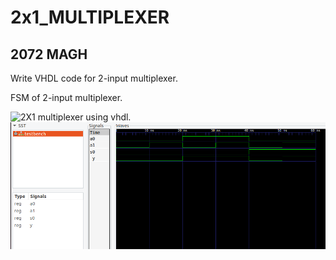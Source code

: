 <h1>2x1_MULTIPLEXER</h1>
<h2>2072 MAGH</h2>
<p>Write VHDL code for 2-input multiplexer.</p>
<p>FSM of 2-input multiplexer.</p>
<img src="./2to_1Mux.png" alt="2X1 multiplexer using vhdl." />
<img src="./2x1MUX.png" alt="2X1 multiplexer using vhdl." />
